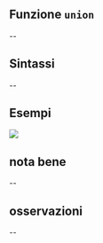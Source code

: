 ## Funzione `union`

--

## Sintassi

--

## Esempi

<img src="/img/geometria/xxx/union1.png">

## nota bene

--

## osservazioni

--